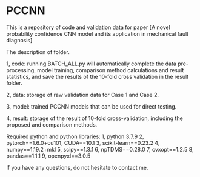 # PCCNN

This is a repository of code and validation data for paper [A novel probability confidence CNN model and its application in mechanical fault diagnosis]

The description of folder.

1, code: running BATCH_ALL.py will automatically complete the data pre-processing, model training, comparison method calculations and result statistics, and save the results of the 10-fold cross validation in the result folder.

2, data: storage of raw validation data for Case 1 and Case 2.

3, model: trained PCCNN models that can be used for direct testing.

4, result: storage of the result of 10-fold cross-validation, including the proposed and comparison methods.

Required python and python libraries:
1, python 3.7.9
2, pytorch==1.6.0+cu101, CUDA==10.1
3, scikit-learn==0.23.2
4, numpy==1.19.2+mkl
5, scipy==1.3.1
6, npTDMS==0.28.0
7, cvxopt==1.2.5
8, pandas==1.1.1
9, openpyxl==3.0.5

If you have any questions, do not hesitate to contact me.